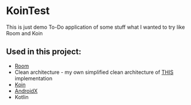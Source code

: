 # KoinTest  
This is just demo To-Do application of some stuff what I wanted to try like Room and Koin
  
## Used in this project:  
* [Room](https://developer.android.com/topic/libraries/architecture/room)  
* Clean architecture - my own simplified clean architecture of [THIS](https://github.com/android10/Android-CleanArchitecture-Kotlin) implementation
* [Koin](https://github.com/InsertKoinIO/koin)
* [AndroidX](https://developer.android.com/jetpack/androidx/)
* Kotlin
